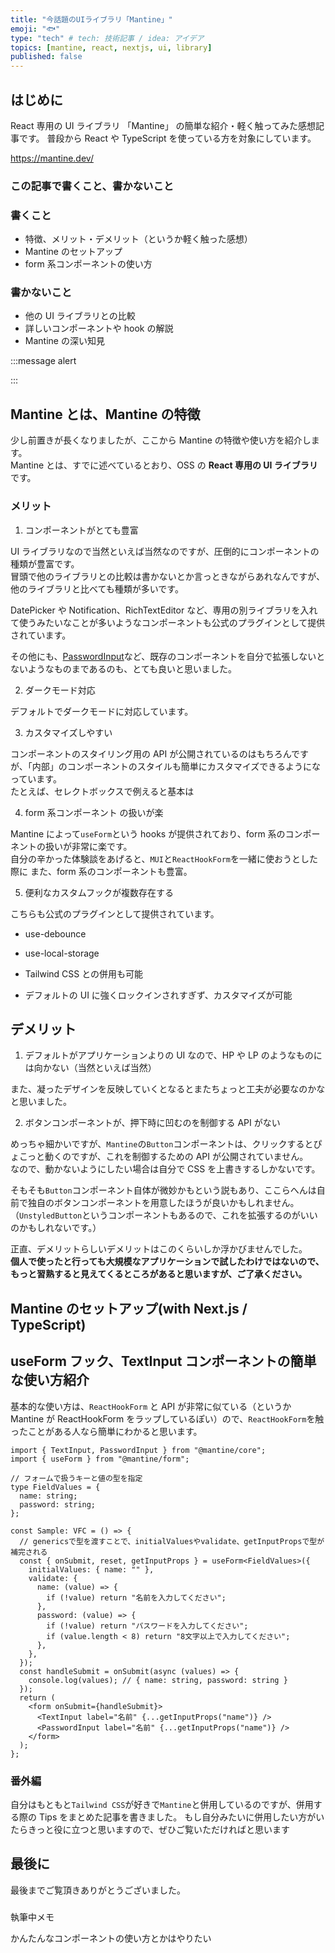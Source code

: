 ```yaml
---
title: "今話題のUIライブラリ「Mantine」"
emoji: "🐟"
type: "tech" # tech: 技術記事 / idea: アイデア
topics: [mantine, react, nextjs, ui, library]
published: false
---
```


## はじめに

React 専用の UI ライブラリ 「Mantine」 の簡単な紹介・軽く触ってみた感想記事です。
普段から React や TypeScript を使っている方を対象にしています。

https://mantine.dev/

### この記事で書くこと、書かないこと

### 書くこと

- 特徴、メリット・デメリット（というか軽く触った感想）
- Mantine のセットアップ
- form 系コンポーネントの使い方

### 書かないこと

- 他の UI ライブラリとの比較
- 詳しいコンポーネントや hook の解説
- Mantine の深い知見

<!-- 筆者の経験としては、ガッツリ触ったことのある UI ライブラリなどは Headless UI や MUI くらいなので、正直他の UI ライブラリや -->

:::message alert

:::

## Mantine とは、Mantine の特徴

少し前置きが長くなりましたが、ここから Mantine の特徴や使い方を紹介します。  
Mantine とは、すでに述べているとおり、OSS の **React 専用の UI ライブラリ**です。

### メリット

1. コンポーネントがとても豊富

UI ライブラリなので当然といえば当然なのですが、圧倒的にコンポーネントの種類が豊富です。  
冒頭で他のライブラリとの比較は書かないとか言っときながらあれなんですが、他のライブラリと比べても種類が多いです。

DatePicker や Notification、RichTextEditor など、専用の別ライブラリを入れて使うみたいなことが多いようなコンポーネントも公式のプラグインとして提供されています。

その他にも、[PasswordInput](https://mantine.dev/core/password-input/)など、既存のコンポーネントを自分で拡張しないとないようなものまであるのも、とても良いと思いました。

2. ダークモード対応

デフォルトでダークモードに対応しています。

3. カスタマイズしやすい

コンポーネントのスタイリング用の API が公開されているのはもちろんですが、「内部」のコンポーネントのスタイルも簡単にカスタマイズできるようになっています。  
たとえば、セレクトボックスで例えると基本は

<!-- 内部のコンポーネントもスタイリング用の API が丁寧に公開されており、「ここ変えたいな」と思ったときにドキュメント見れば簡単にスタイルを上書きできるのがとても良いです。 -->

4. form 系コンポーネント の扱いが楽

Mantine によって`useForm`という hooks が提供されており、form 系のコンポーネントの扱いが非常に楽です。  
自分の辛かった体験談をあげると、`MUI`と`ReactHookForm`を一緒に使おうとした際に
また、form 系のコンポーネントも豊富。

5. 便利なカスタムフックが複数存在する

こちらも公式のプラグインとして提供されています。

- use-debounce
- use-local-storage

- Tailwind CSS との併用も可能
- デフォルトの UI に強くロックインされすぎず、カスタマイズが可能

## デメリット

1. デフォルトがアプリケーションよりの UI なので、HP や LP のようなものには向かない（当然といえば当然）

また、凝ったデザインを反映していくとなるとまたちょっと工夫が必要なのかなと思いました。

2. ボタンコンポーネントが、押下時に凹むのを制御する API がない

めっちゃ細かいですが、`Mantine`の`Button`コンポーネントは、クリックするとぴょこっと動くのですが、これを制御するための API が公開されていません。  
なので、動かないようにしたい場合は自分で CSS を上書きするしかないです。

そもそも`Button`コンポーネント自体が微妙かもという説もあり、ここらへんは自前で独自のボタンコンポーネントを用意したほうが良いかもしれません。  
（`UnstyledButton`というコンポーネントもあるので、これを拡張するのがいいのかもしれないです。）

正直、デメリットらしいデメリットはこのくらいしか浮かびませんでした。  
**個人で使ったと行っても大規模なアプリケーションで試したわけではないので、もっと習熟すると見えてくるところがあると思いますが、ご了承ください。**

## Mantine のセットアップ(with Next.js / TypeScript)

## useForm フック、TextInput コンポーネントの簡単な使い方紹介

基本的な使い方は、`ReactHookForm` と API が非常に似ている（というか Mantine が ReactHookForm をラップしているぽい）ので、`ReactHookForm`を触ったことがある人なら簡単にわかると思います。

```tsx
import { TextInput, PasswordInput } from "@mantine/core";
import { useForm } from "@mantine/form";

// フォームで扱うキーと値の型を指定
type FieldValues = {
  name: string;
  password: string;
};

const Sample: VFC = () => {
  // genericsで型を渡すことで、initialValuesやvalidate、getInputPropsで型が補完される
  const { onSubmit, reset, getInputProps } = useForm<FieldValues>({
    initialValues: { name: "" },
    validate: {
      name: (value) => {
        if (!value) return "名前を入力してください";
      },
      password: (value) => {
        if (!value) return "パスワードを入力してください";
        if (value.length < 8) return "8文字以上で入力してください";
      },
    },
  });
  const handleSubmit = onSubmit(async (values) => {
    console.log(values); // { name: string, password: string }
  });
  return (
    <form onSubmit={handleSubmit}>
      <TextInput label="名前" {...getInputProps("name")} />
      <PasswordInput label="名前" {...getInputProps("name")} />
    </form>
  );
};
```

### 番外編

自分はもともと`Tailwind CSS`が好きで`Mantine`と併用しているのですが、併用する際の Tips をまとめた記事を書きました。
もし自分みたいに併用したい方がいたらきっと役に立つと思いますので、ぜひご覧いただければと思います

## 最後に

最後までご覧頂きありがとうございました。

#####

執筆中メモ

かんたんなコンポーネントの使い方とかはやりたい

#####
